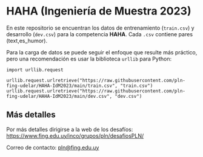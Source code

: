 # HAHA (Ingeniería de Muestra 2023)

En este repositorio se encuentran los datos de entrenamiento (``train.csv``) y desarrollo (``dev.csv``) para la competencia **HAHA**. 
Cada ``.csv`` contiene pares (text,es_humor).

Para la carga de datos se puede seguir el enfoque que resulte más práctico, pero una recomendación es usar la biblioteca ``urllib`` para Python:

```
import urllib.request

urllib.request.urlretrieve("https://raw.githubusercontent.com/pln-fing-udelar/HAHA-IdM2023/main/train.csv", "train.csv")
urllib.request.urlretrieve("https://raw.githubusercontent.com/pln-fing-udelar/HAHA-IdM2023/main/dev.csv", "dev.csv")

```

## Más detalles

Por más detalles dirigirse a la web de los desafíos: https://www.fing.edu.uy/inco/grupos/pln/desafiosPLN/

Correo de contacto: pln@fing.edu.uy
